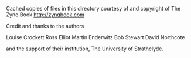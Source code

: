 Cached copies of files in this directory courtesy of and copyright of The Zynq Book http://zynqbook.com

Credit and thanks to the authors

Louise Crockett
Ross Elliot
Martin Enderwitz
Bob Stewart
David Northcote

and the support of their institution, The University of Strathclyde.

